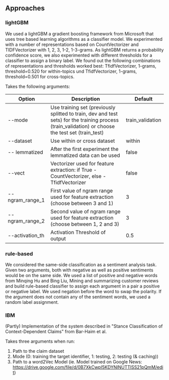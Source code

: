 ## Approaches

### lightGBM 
We used a lightGBM a gradient boosting framework from Microsoft that uses tree based learning algorithms as a classifier model. We experimented with a number of representations based on CountVectorizer and TIDFVectorizer with 1, 2, 3, 1-2, 1-3-grams. As lightGBM returns a probability confidence score, we also experimented with different thresholds for a classifier to assign a binary label. We found out the following combinations of representations and thresholds worked best: TfidfVectorizer, 1-grams, threshold=0.520 for within-topics und TfidfVectorizer, 1-grams, threshold=0.501 for cross-topics.

Takes the following arguments:

| Option  | Description | Default |
| ------------------- | ------------- | ------------- |
| --mode  | Use training set (previously splitted to train, dev and test sets) for the training process (train_validation) or choose the test set (train_test)  | train_validation |
| --dataset  | Use within or cross dataset  | within |
| -- lemmatized | After the first experiment the lemmatized data can be used | false |
| --vect | Vectorizer used for feature extraction: if True - CountVectorizer, else - TfidfVectorizer | false |
| --ngram_range_1 | First value of ngram range used for feature extraction (choose between 3 and 1) | 3 |
| --ngram_range_2 | Second value of ngram range used for feature extraction (choose between 1, 2 and 3) | 3 |
| --activation_th | Activation Threshold of output | 0.5 |



### rule-based 
We considered the same-side classification as a sentiment analysis task. Given two arguments, both with negative as well as positive sentiments would be on the same side. We used a list of positive and negative words from Minqing Hu and Bing Liu, Mining and summarizing customer reviews and build rule-based classifier to assign each argument in a pair a positive or negative label. We used negation before the word to swap the polarity. If the argument does not contain any of the sentiment words, we used a random label assignment.

### IBM
(Partly) Implementation of the system described in "Stance Classification of Context-Dependent Claims" from Bar-Haim et al.

Takes three arguments when run:
1. Path to the claim dataset
2. Mode (0: training the target identifier, 1: testing, 2: testing (& caching))
3. Path to a word2Vec Model (ie. Model trained on Google News: https://drive.google.com/file/d/0B7XkCwpI5KDYNlNUTTlSS21pQmM/edit)
